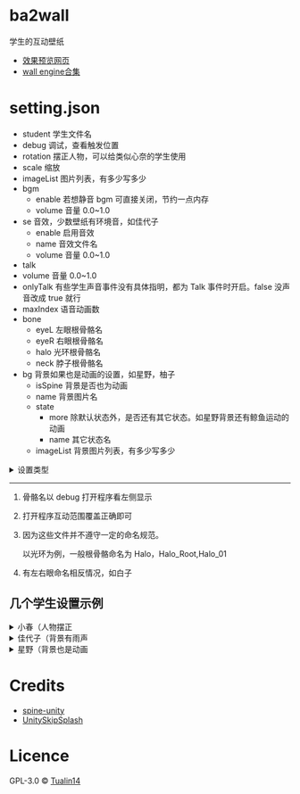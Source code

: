 # ba2wall

学生的互动壁纸

- [效果预览网页](https://github.com/Tualin14/ba2wall_Demo)
- [wall engine合集](https://steamcommunity.com/sharedfiles/filedetails/?id=2875378435)

# setting.json

- student 学生文件名
- debug 调试，查看触发位置
- rotation 摆正人物，可以给类似心奈的学生使用
- scale 缩放
- imageList 图片列表，有多少写多少
- bgm
  - enable 若想静音 bgm 可直接关闭，节约一点内存
  - volume 音量 0.0~1.0
- se 音效，少数壁纸有环境音，如佳代子
  - enable 启用音效
  - name 音效文件名
  - volume 音量 0.0~1.0
- talk
- volume 音量 0.0~1.0
- onlyTalk 有些学生声音事件没有具体指明，都为 Talk 事件时开启。false 没声音改成 true 就行
- maxIndex 语音动画数
- bone
  - eyeL 左眼根骨骼名
  - eyeR 右眼根骨骼名
  - halo 光环根骨骼名
  - neck 脖子根骨骼名
- bg 背景如果也是动画的设置，如星野，柚子
    - isSpine 背景是否也为动画
    - name 背景图片名
    - state  
        - more 除默认状态外，是否还有其它状态。如星野背景还有鲸鱼运动的动画
        - name 其它状态名
    - imageList 背景图片列表，有多少写多少

<details>
<summary>设置类型</summary>
<pre>
[Serializable]
public class Setting
{
    public string student;
    public bool debug;
    public bool rotation;
    public float scale;
    public Bgm bgm;
    public Se se;
    public Talk talk;
    public Bone bone;
    public Bg bg;

    public List<string> imageList = new List<string>();

    [Serializable]
    public class Bgm
    {
        public bool enable;
        public float volume;
    }

    [Serializable]
    public class Se
    {
        public bool enable;
        public string name;
        public float volume;
    }

    [Serializable]
    public class Talk
    {
        public float volume;
        public bool onlyTalk;
        public int maxIndex;
        public List<string> voiceList = new List<string>();
    }

    [Serializable]
    public class Bone
    {
        public string eyeL;
        public string eyeR;
        public string halo;
        public string neck;
    }

    [Serializable]
    public class Bg
    {
        public bool isSpine;
        public string name;
        public State state;
        public List<string> imageList = new List<string>();
    }

    [Serializable]
    public class State
    {
        public bool more;
        public string name;
    }
}
</pre>
</details>

---

1. 骨骼名以 debug 打开程序看左侧显示
2. 打开程序互动范围覆盖正确即可
3. 因为这些文件并不遵守一定的命名规范。

   以光环为例，一般根骨骼命名为 Halo，Halo_Root,Halo_01

4. 有左右眼命名相反情况，如白子

## 几个学生设置示例

<details>
<summary>小春（人物摆正</summary>
<pre>
{
    "student": "Koharu_home",
    "debug": false,
    "rotation":true,
    "scale":1,
    "imageList": [
        "Koharu_home",
        "Koharu_home2"
    ],
    "bgm": {
        "enable": true,
        "volume": 0.2
    },
    "talk": {
        "volume": 1,
        "onlyTalk": true,
        "maxIndex": 5
    },
    "bone": {
        "eyeL": "L_Eye_1_01",
        "eyeR": "R_Eye_1_01",
        "halo": "Halo_Root",
        "neck": "Neck_01"
    }
}
</pre>
</details>

<details>
<summary>佳代子（背景有雨声</summary>
<pre>
{
    "student": "Kayoko_home",
    "debug": false,
    "rotation": false,
    "scale": 1,
    "imageList": [
        "Kayoko_home",
        "Kayoko_home2"
    ],
    "bgm": {
        "enable": true,
        "volume": 0.2
    },
    "se": {
        "enable": true,
        "name": "Rain.wav",
        "volume": 0.4
    },
    "talk": {
        "volume": 1,
        "onlyTalk": true,
        "maxIndex": 5
    },
    "bone": {
        "eyeL": "L_Eye_01",
        "eyeR": "R_Eye_01",
        "halo": "Halo_Root",
        "neck": "Neck"
    }
}
</pre>
</details>

<details>
<summary>星野（背景也是动画</summary>
<pre>
{
    "student": "Hoshino_home",
    "debug": true,
    "rotation": false,
    "scale": 1,
    "imageList": [
        "Hoshino_home"
    ],
    "bgm": {
        "enable": true,
        "volume": 0.2
    },
    "talk": {
        "volume": 1,
        "onlyTalk": false,
        "maxIndex": 3
    },
    "bone": {
        "eyeL": "L_Eye",
        "eyeR": "R_Eye",
        "halo": "Halo_01",
        "neck": "Neck"
    },
    "bg": {
        "isSpine": true,
        "name": "Hoshino_home_background",
        "state": {
            "more": true,
            "name": "WhaleMove_01_R"
        },
        "imageList": [
            "Hoshino_home_background",
            "Hoshino_home_background2"
        ]
    }
}
</pre>
</details>

# Credits

- [spine-unity](http://zh.esotericsoftware.com/spine-unity)
- [UnitySkipSplash](https://github.com/psygames/UnitySkipSplash)

# Licence

GPL-3.0 © [Tualin14](https://github.com/Tualin14/ba2wall)
